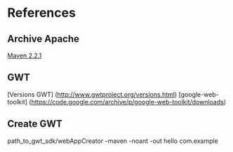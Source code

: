 # References

## Archive Apache
[Maven 2.2.1](https://archive.apache.org/dist/maven/binaries/) 

## GWT
[Versions GWT] (http://www.gwtproject.org/versions.html)
[google-web-toolkit] (https://code.google.com/archive/p/google-web-toolkit/downloads)

## Create GWT 
path_to_gwt_sdk/webAppCreator -maven -noant -out hello com.example
